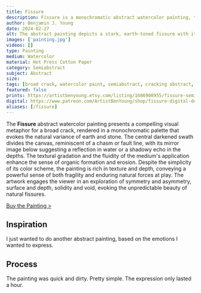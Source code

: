 ```yaml
---
title: Fissure
description: Fissure is a monochromatic abstract watercolor painting, that I just felt like expressing in a painting one evening.
author: Benjamin J. Young
date: 2024-02-27
alt: The abstract painting depicts a stark, earth-toned fissure with its reflection, conveying a sense of division or a singular broad crack.
images: ['painting.jpg']
videos: []
type: Painting
medium: Watercolor
material: Hot Press Cotton Paper
category: Semiabstract
subject: Abstract
size: 
tags: [broad crack, watercolor paint, semiabstract, cracking abstract, running accents, broad stokes, earthy tone]
featured: false
prints: https://artistbenyoung.etsy.com/listing/1686908955/fissure-semi-abstract-art-watercolor
digital: https://www.patreon.com/ArtistBenYoung/shop/fissure-digital-download-143240
aliases: [/fissure]
---
```


The **Fissure** abstract watercolor painting presents a compelling visual metaphor for a broad crack, rendered in a monochromatic palette that evokes the natural variance of earth and stone. The central darkened swath divides the canvas, reminiscent of a chasm or fault line, with its mirror image below suggesting a reflection in water or a shadowy echo in the depths. The textural gradation and the fluidity of the medium's application enhance the sense of organic formation and erosion. Despite the simplicity of its color scheme, the painting is rich in texture and depth, conveying a powerful sense of both fragility and enduring natural forces at play. The artwork engages the viewer in an exploration of symmetry and asymmetry, surface and depth, solidity and void, evoking the unpredictable beauty of natural fissures.

[Buy the Painting >](#purchase)

## Inspiration ##

I just wanted to do another abstract painting, based on the emotions I wanted to express.

## Process ##

The painting was quick and dirty. Pretty simple. The expression only lasted a hour.